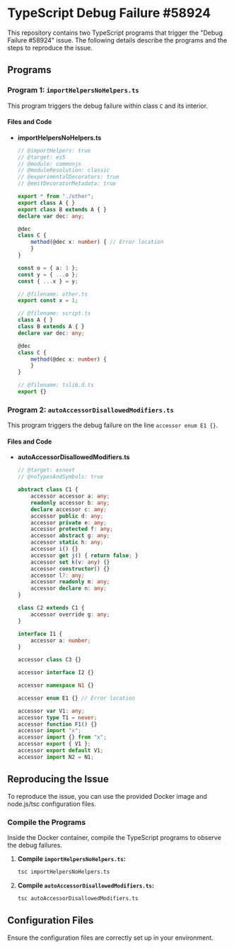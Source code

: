 # TypeScript Debug Failure #58924

This repository contains two TypeScript programs that trigger the "Debug Failure #58924" issue. The following details describe the programs and the steps to reproduce the issue.

## Programs

### Program 1: `importHelpersNoHelpers.ts`

This program triggers the debug failure within class `C` and its interior.

#### Files and Code

- **importHelpersNoHelpers.ts**

    ```typescript
    // @importHelpers: true
    // @target: es5
    // @module: commonjs
    // @moduleResolution: classic
    // @experimentalDecorators: true
    // @emitDecoratorMetadata: true

    export * from "./other";
    export class A { }
    export class B extends A { }
    declare var dec: any;

    @dec
    class C {
        method(@dec x: number) { // Error location
        }
    }

    const o = { a: 1 };
    const y = { ...o };
    const { ...x } = y;

    // @filename: other.ts
    export const x = 1;

    // @filename: script.ts
    class A { }
    class B extends A { }
    declare var dec: any;

    @dec
    class C {
        method(@dec x: number) {
        }
    }

    // @filename: tslib.d.ts
    export {}
    ```

### Program 2: `autoAccessorDisallowedModifiers.ts`

This program triggers the debug failure on the line `accessor enum E1 {}`.

#### Files and Code

- **autoAccessorDisallowedModifiers.ts**

    ```typescript
    // @target: esnext
    // @noTypesAndSymbols: true

    abstract class C1 {
        accessor accessor a: any;
        readonly accessor b: any;
        declare accessor c: any;
        accessor public d: any;
        accessor private e: any;
        accessor protected f: any;
        accessor abstract g: any;
        accessor static h: any;
        accessor i() {}
        accessor get j() { return false; }
        accessor set k(v: any) {}
        accessor constructor() {}
        accessor l?: any;
        accessor readonly m: any;
        accessor declare n: any;
    }

    class C2 extends C1 {
        accessor override g: any;
    }

    interface I1 {
        accessor a: number;
    }

    accessor class C3 {}

    accessor interface I2 {}

    accessor namespace N1 {}

    accessor enum E1 {} // Error location

    accessor var V1: any;
    accessor type T1 = never;
    accessor function F1() {}
    accessor import "x";
    accessor import {} from "x";
    accessor export { V1 };
    accessor export default V1;
    accessor import N2 = N1;
    ```

## Reproducing the Issue

To reproduce the issue, you can use the provided Docker image and node.js/tsc configuration files.


### Compile the Programs

Inside the Docker container, compile the TypeScript programs to observe the debug failures.

1. **Compile `importHelpersNoHelpers.ts`:**

    ```sh
    tsc importHelpersNoHelpers.ts
    ```

2. **Compile `autoAccessorDisallowedModifiers.ts`:**

    ```sh
    tsc autoAccessorDisallowedModifiers.ts
    ```

## Configuration Files

Ensure the configuration files are correctly set up in your environment.

